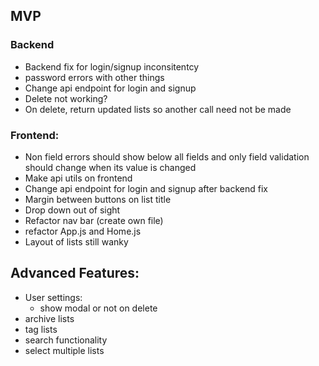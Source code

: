 ## MVP

### Backend

- Backend fix for login/signup inconsitentcy
- password errors with other things
- Change api endpoint for login and signup
- Delete not working?
- On delete, return updated lists so another call need not be made

### Frontend:

- Non field errors should show below all fields and only field validation should
  change when its value is changed
- Make api utils on frontend
- Change api endpoint for login and signup after backend fix
- Margin between buttons on list title
- Drop down out of sight
- Refactor nav bar (create own file)
- refactor App.js and Home.js
- Layout of lists still wanky

## Advanced Features:

- User settings:
  - show modal or not on delete
- archive lists
- tag lists
- search functionality
- select multiple lists
